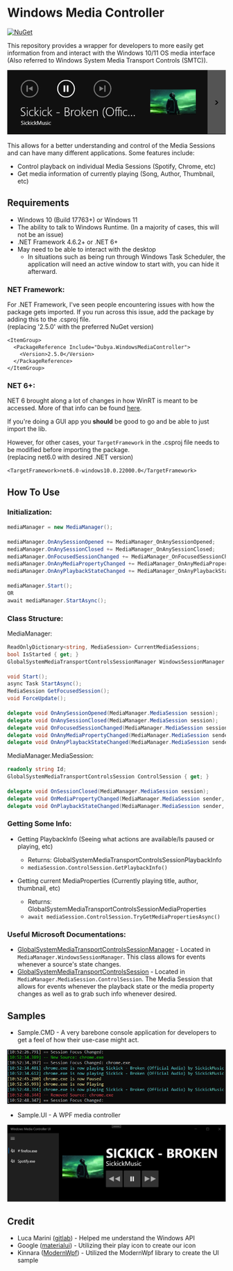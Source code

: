 # Windows Media Controller
[![NuGet](https://img.shields.io/nuget/vpre/Dubya.WindowsMediaController.svg)](https://nuget.org/packages/Dubya.WindowsMediaController)

This repository provides a wrapper for developers to more easily get information from and interact with the Windows 10/11 OS media interface (Also referred to Windows System Media Transport Controls (SMTC)). 

![Windows 10 Media Interface](https://raw.githubusercontent.com/DubyaDude/WindowsMediaController/master/docs/images/Win10.png)

This allows for a better understanding and control of the Media Sessions and can have many different applications. Some features include:
- Control playback on individual Media Sessions (Spotify, Chrome, etc)
- Get media information of currently playing (Song, Author, Thumbnail, etc)

## Requirements
- Windows 10 (Build 17763+) or Windows 11
- The ability to talk to Windows Runtime. (In a majority of cases, this will not be an issue)
- .NET Framework 4.6.2+ or .NET 6+
- May need to be able to interact with the desktop
  - In situations such as being run through Windows Task Scheduler, the application will need an active window to start with, you can hide it afterward.
### NET Framework:
For .NET Framework, I've seen people encountering issues with how the package gets imported. If you run across this issue, add the package by adding this to the .csproj file.
<br> (replacing '2.5.0' with the preferred NuGet version)
```csproj
<ItemGroup>
  <PackageReference Include="Dubya.WindowsMediaController">
    <Version>2.5.0</Version>
  </PackageReference>
</ItemGroup>
```
### NET 6+:
NET 6 brought along a lot of changes in how WinRT is meant to be accessed. More of that info can be found [here](https://docs.microsoft.com/en-us/windows/apps/desktop/modernize/desktop-to-uwp-enhance).

If you're doing a GUI app you **should** be good to go and be able to just import the lib.

However, for other cases, your `TargetFramework` in the .csproj file needs to be modified before importing the package.
<br> (replacing net6.0 with desired .NET version)
```csproj
<TargetFramework>net6.0-windows10.0.22000.0</TargetFramework>
```

## How To Use
### Initialization:
```csharp
mediaManager = new MediaManager();

mediaManager.OnAnySessionOpened += MediaManager_OnAnySessionOpened;
mediaManager.OnAnySessionClosed += MediaManager_OnAnySessionClosed;
mediaManager.OnFocusedSessionChanged += MediaManager_OnFocusedSessionChanged;
mediaManager.OnAnyMediaPropertyChanged += MediaManager_OnAnyMediaPropertyChanged;
mediaManager.OnAnyPlaybackStateChanged += MediaManager_OnAnyPlaybackStateChanged;

mediaManager.Start();
OR
await mediaManager.StartAsync();
```

### Class Structure:
MediaManager:
```csharp
ReadOnlyDictionary<string, MediaSession> CurrentMediaSessions;
bool IsStarted { get; }
GlobalSystemMediaTransportControlsSessionManager WindowsSessionManager { get; }

void Start();
async Task StartAsync();
MediaSession GetFocusedSession();
void ForceUpdate();

delegate void OnAnySessionOpened(MediaManager.MediaSession session);
delegate void OnAnySessionClosed(MediaManager.MediaSession session);
delegate void OnFocusedSessionChanged(MediaManager.MediaSession session);
delegate void OnAnyMediaPropertyChanged(MediaManager.MediaSession sender, GlobalSystemMediaTransportControlsSessionMediaProperties args);
delegate void OnAnyPlaybackStateChanged(MediaManager.MediaSession sender, GlobalSystemMediaTransportControlsSessionPlaybackInfo args);
```
MediaManager.MediaSession:
```csharp
readonly string Id;
GlobalSystemMediaTransportControlsSession ControlSession { get; }

delegate void OnSessionClosed(MediaManager.MediaSession session);
delegate void OnMediaPropertyChanged(MediaManager.MediaSession sender, GlobalSystemMediaTransportControlsSessionMediaProperties args);
delegate void OnPlaybackStateChanged(MediaManager.MediaSession sender, GlobalSystemMediaTransportControlsSessionPlaybackInfo args);
```

### Getting Some Info:

- Getting PlaybackInfo (Seeing what actions are available/Is paused or playing, etc)
  - Returns: GlobalSystemMediaTransportControlsSessionPlaybackInfo
  - ``mediaSession.ControlSession.GetPlaybackInfo()``

- Getting current MediaProperties (Currently playing title, author, thumbnail, etc)
  - Returns: GlobalSystemMediaTransportControlsSessionMediaProperties
  - ``await mediaSession.ControlSession.TryGetMediaPropertiesAsync()``

### Useful Microsoft Documentations:
- [GlobalSystemMediaTransportControlsSessionManager](https://docs.microsoft.com/en-us/uwp/api/windows.media.control.globalsystemmediatransportcontrolssessionmanager) - Located in `MediaManager.WindowsSessionManager`. This class allows for events whenever a source's state changes.
- [GlobalSystemMediaTransportControlsSession](https://docs.microsoft.com/en-us/uwp/api/windows.media.control.globalsystemmediatransportcontrolssession) - Located in `MediaManager.MediaSession.ControlSession`. The Media Session that allows for events whenever the playback state or the media property changes as well as to grab such info whenever desired.

  
## Samples
- Sample.CMD - A very barebone console application for developers to get a feel of how their use-case might act.

![Sample.CMD](https://raw.githubusercontent.com/DubyaDude/WindowsMediaController/master/docs/images/Sample.CMD.png)

- Sample.UI - A WPF media controller

![Sample.UI](https://raw.githubusercontent.com/DubyaDude/WindowsMediaController/master/docs/images/Sample.UI.png)


## Credit
- Luca Marini ([gitlab](https://stackoverflow.com/users/13997827/luca-marini)) - Helped me understand the Windows API
- Google ([materialui](https://github.com/google/material-design-icons)) - Utilizing their play icon to create our icon
- Kinnara ([ModernWpf](https://github.com/Kinnara/ModernWpf)) - Utilized the ModernWpf library to create the UI sample
